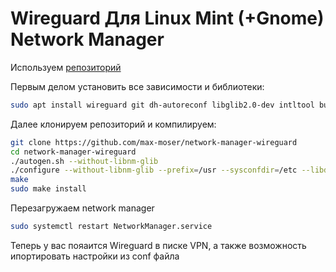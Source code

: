 Wireguard Для Linux Mint (+Gnome) Network Manager
=================================================

Используем [репозиторий](https://github.com/max-moser/network-manager-wireguard)

Первым делом установить все зависимости и библиотеки:

```bash
sudo apt install wireguard git dh-autoreconf libglib2.0-dev intltool build-essential libgtk-3-dev libnma-dev libsecret-1-dev network-manager-dev resolvconf
```
Далее клонируем репозиторий и компилируем:

```bash
git clone https://github.com/max-moser/network-manager-wireguard
cd network-manager-wireguard
./autogen.sh --without-libnm-glib
./configure --without-libnm-glib --prefix=/usr --sysconfdir=/etc --libdir=/usr/lib/x86_64-linux-gnu --libexecdir=/usr/lib/NetworkManager --localstatedir=/var
make   
sudo make install
```

Перезагружаем network manager

```bash
sudo systemctl restart NetworkManager.service
```
Теперь у вас пояаится Wireguard в писке VPN, а также возможность ипортировать настройки из conf файла
